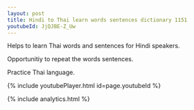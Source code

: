 ```yaml
---
layout: post
title: Hindi to Thai learn words sentences dictionary 1151 
youtubeId: JjQJBE-Z_Uw
---
```

 
 
Helps to learn Thai words and sentences for Hindi speakers.

Opportunitiy to repeat the words sentences. 

Practice Thai language. 
 
{% include youtubePlayer.html id=page.youtubeId %}
 
 
{% include analytics.html %}